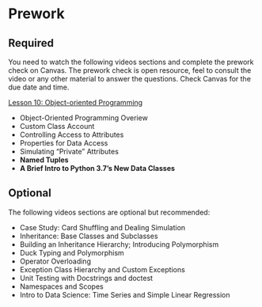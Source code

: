 Prework
======

Required
------


You need to watch the following videos sections and complete the prework check on Canvas. The prework check is open resource, feel to consult the video or any other material to answer the questions. Check Canvas for the due date and time.

[Lesson 10: Object-oriented Programming](https://learning.oreilly.com/videos/python-fundamentals/9780135917411/9780135917411-PFLL_Lesson10_00) 

- Object-Oriented Programming Overiew
- Custom Class Account
- Controlling Access to Attributes
- Properties for Data Access
- Simulating “Private” Attributes
- __Named Tuples__
- __A Brief Intro to Python 3.7’s New Data Classes__

Optional
------

The following videos sections are optional but recommended:

- Case Study: Card Shuffling and Dealing Simulation
- Inheritance: Base Classes and Subclasses
- Building an Inheritance Hierarchy; Introducing Polymorphism
- Duck Typing and Polymorphism
- Operator Overloading
- Exception Class Hierarchy and Custom Exceptions
- Unit Testing with Docstrings and doctest
- Namespaces and Scopes
- Intro to Data Science: Time Series and Simple Linear Regression
